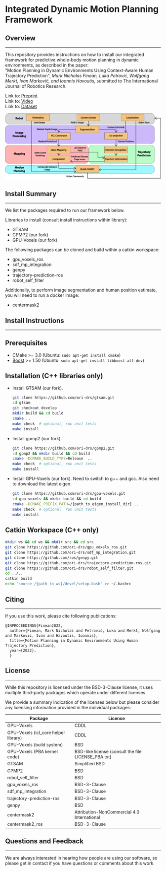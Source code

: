 Integrated Dynamic Motion Planning Framework
===================================================

## Overview
-----

This repository provides instructions on how to install our integrated framework
for predictive whole-body motion planning in dynamic environments, as described
in the paper:<br>
"Motion Planning in Dynamic Environments Using 
Context-Aware Human Trajectory Prediction", <em>Mark Nicholas Finean, Luka Petrović, 
Wolfgang Merkt, Ivan Marković, and Ioannis Havoutis</em>, submitted to The International Journal
of Robotics Research. <br>

Link to: [Preprint](http://arxiv.org/abs/2201.05058)<br>
Link to: [Video](https://www.youtube.com/watch?v=gdC3mpZNjG4&t=5s)<br>
Link to: [Dataset](https://ori-drs.github.io/oxford-indoor-human-motion-dataset/)<br>



<!-- ![alt text](framework.png) -->
<img src="framework.png" width="700">

## Install Summary
------

We list the packages required to run our framework below.

Libraries to install (consult install instructions within library):
- GTSAM
- GPMP2 (our fork)
- GPU-Voxels (our fork)
  
The following packages can be cloned and build within a catkin workspace:
- gpu_voxels_ros
- sdf_mp_integration
- genpy
- trajectory-prediction-ros
- robot_self_filter

Additionally, to perform image segmentation and human position 
estimate, you will need to run a docker image:
- centermask2

## Install Instructions 
-----

Prerequisites
------

- CMake >= 3.0 (Ubuntu: `sudo apt-get install cmake`)
- [Boost](http://www.boost.org/) >= 1.50 (Ubuntu: `sudo apt-get install libboost-all-dev`)

Installation (C++ libraries only)
------

- Install GTSAM (our fork).
  ```bash
  git clone https://github.com/ori-drs/gtsam.git
  cd gtsam
  git checkout develop
  mkdir build && cd build
  cmake ..
  make check  # optional, run unit tests
  make install
  ```
<!-- - Setup paths.
  ```bash
  echo 'export LD_LIBRARY_PATH=/usr/local/lib:${LD_LIBRARY_PATH}' >> ~/.bashrc
  echo 'export LD_LIBRARY_PATH=/usr/local/share:${LD_LIBRARY_PATH}' >> ~/.bashrc
  source ~/.bashrc
  ``` -->
- Install gpmp2 (our fork).
  ```bash
  git clone https://github.com/ori-drs/gpmp2.git
  cd gpmp2 && mkdir build && cd build
  cmake -DCMAKE_BUILD_TYPE=Release  ..
  make check  # optional, run unit tests
  make install
  ```
- Install GPU-Voxels (our fork).
Need to switch to g++ and gcc. Also need to download the latest eigen.
  ```bash
  git clone https://github.com/ori-drs/gpu-voxels.git
  cd gpu-voxels && mkdir build && cd build
  cmake -DCMAKE_PREFIX_PATH=/{path_to_eigen_install_dir} ..
  make check  # optional, run unit tests
  make install
  ```

Catkin Workspace (C++ only)
------

  ```bash
  mkdir ws && cd ws && mkdir src && cd src
  git clone https://github.com/ori-drs/gpu_voxels_ros.git
  git clone https://github.com/ori-drs/sdf_mp_integration.git
  git clone https://github.com/ros/genpy.git
  git clone https://github.com/ori-drs/trajectory-prediction-ros.git
  git clone https://github.com/ori-drs/robot_self_filter.git
  cd ../..
  catkin build
  echo 'source /{path_to_ws}/devel/setup.bash' >> ~/.bashrc
  ```

## Citing
-----

If you use this work, please cite following publications:

```
@INPROCEEDINGS{Finean2022,
  author={Finean, Mark Nicholas and Petrović, Luka and Merkt, Wolfgang and Marković, Ivan and Havoutis, Ioannis},
  title={Motion Planning in Dynamic Environments Using Human Trajectory Prediction}, 
  year={2022},
  }
```

## License
-----
While this repository is licensed under the BSD-3-Clause license, it uses multiple third-party packages which operate under different licenses. 

We provide a summary indication of the licenses below but please consider any licensing information 
provided in the individual packages:

| Package                               | License |
| ----------- | ----------- |
| GPU-Voxels                            | CDDL       |
| GPU-Voxels (icl_core helper library)  | CDDL        |
| GPU-Voxels (build system)             | BSD        |
| GPU-Voxels (PBA kernel code)          | BSD-like license (consult the file LICENSE_PBA.txt)        |
| GTSAM                                 | Simplified BSD        |
| GPMP2                                 | BSD        |
| robot_self_filter                     | BSD        |
| gpu_voxels_ros                        | BSD-3-Clause        |
| sdf_mp_integration                    | BSD-3-Clause        |
| trajectory-prediction-ros             | BSD-3-Clause        |
| genpy                                 | BSD        |
| centermask2                           | Attribution-NonCommercial 4.0 International        |
| centermask2_ros                       | BSD-3-Clause        |


## Questions and Feedback
-----
We are always interested in hearing how people are using our software, 
so please get in contact if you have questions or comments about this work.